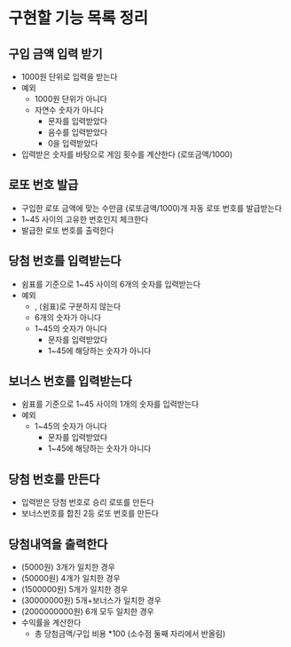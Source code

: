 # 구현할 기능 목록 정리

## 구입 금액 입력 받기

- 1000원 단위로 입력을 받는다
- 예외
    - 1000원 단위가 아니다
    - 자연수 숫자가 아니다
      - 문자를 입력받았다
      - 음수를 입력받았다
      - 0을 입력받았다
- 입력받은 숫자를 바탕으로 게임 횟수를 계산한다 (로또금액/1000)

## 로또 번호 발급

- 구입한 로또 금액에 맞는 수만큼 (로또금액/1000)개 자동 로또 번호를 발급받는다
- 1~45 사이의 고유한 번호인지 체크한다
- 발급한 로또 번호를 출력한다

## 당첨 번호를 입력받는다

- 쉼표를 기준으로 1~45 사이의 6개의 숫자를 입력받는다
- 예외
    - , (쉼표)로 구분하지 않는다
    - 6개의 숫자가 아니다
    - 1~45의 숫자가 아니다
        - 문자를 입력받았다
        - 1~45에 해당하는 숫자가 아니다

## 보너스 번호를 입력받는다

- 쉼표를 기준으로 1~45 사이의 1개의 숫자를 입력받는다
- 예외
    - 1~45의 숫자가 아니다
        - 문자를 입력받았다
        - 1~45에 해당하는 숫자가 아니다

## 당첨 번호를 만든다

- 입력받은 당첨 번호로 승리 로또를 만든다
- 보너스번호를 합친 2등 로또 번호를 만든다

## 당첨내역을 출력한다

- (5000원) 3개가 일치한 경우
- (50000원) 4개가 일치한 경우
- (1500000원) 5개가 일치한 경우
- (30000000원) 5개+보너스가 일치한 경우
- (2000000000원) 6개 모두 일치한 경우
- 수익률을 계산한다
    - 총 당첨금액/구입 비용 *100 (소수점 둘째 자리에서 반올림)
